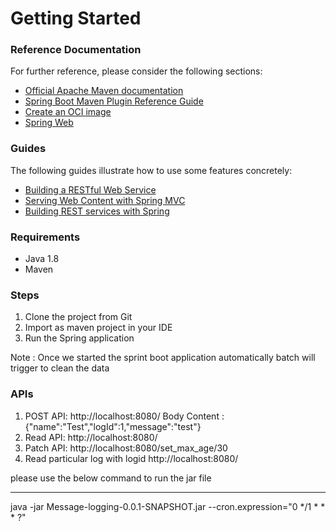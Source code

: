 # Getting Started

### Reference Documentation
For further reference, please consider the following sections:

* [Official Apache Maven documentation](https://maven.apache.org/guides/index.html)
* [Spring Boot Maven Plugin Reference Guide](https://docs.spring.io/spring-boot/docs/2.6.3/maven-plugin/reference/html/)
* [Create an OCI image](https://docs.spring.io/spring-boot/docs/2.6.3/maven-plugin/reference/html/#build-image)
* [Spring Web](https://docs.spring.io/spring-boot/docs/2.6.3/reference/htmlsingle/#boot-features-developing-web-applications)

### Guides
The following guides illustrate how to use some features concretely:

* [Building a RESTful Web Service](https://spring.io/guides/gs/rest-service/)
* [Serving Web Content with Spring MVC](https://spring.io/guides/gs/serving-web-content/)
* [Building REST services with Spring](https://spring.io/guides/tutorials/bookmarks/)

### Requirements
* Java 1.8
* Maven

### Steps

1. Clone the project from Git
2. Import as maven project in your IDE
5. Run the Spring application

Note : Once we started the sprint boot application automatically batch will trigger to clean the data

### APIs

1. POST API:
	http://localhost:8080/
	Body Content : {"name":"Test","logId":1,"message":"test"}
2. Read API:
	http://localhost:8080/
3. Patch API:
	http://localhost:8080/set_max_age/30
4. Read particular log with logid
    http://localhost:8080/
    
please use the below command to run the jar file
**************************************************
java -jar Message-logging-0.0.1-SNAPSHOT.jar --cron.expression="0 */1 * * * ?" 